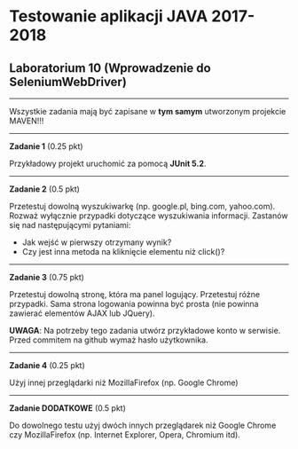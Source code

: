 # Testowanie aplikacji JAVA 2017-2018
## Laboratorium 10 (Wprowadzenie do SeleniumWebDriver)

-------------------------------------------

Wszystkie zadania mają być zapisane w **tym samym** utworzonym projekcie MAVEN!!!

-------------------------------------------

**Zadanie 1** (0.25 pkt)

Przykładowy projekt uruchomić za pomocą **JUnit 5.2**.

-------------------------------------------

**Zadanie 2** (0.5 pkt) 

Przetestuj dowolną wyszukiwarkę (np. google.pl, bing.com, yahoo.com). Rozważ wyłącznie przypadki dotyczące wyszukiwania informacji. Zastanów się nad następującymi pytaniami: 

- Jak wejść w pierwszy otrzymany wynik?
- Czy jest inna metoda na kliknięcie elementu niż click()?

--------------------------------------------

**Zadanie 3** (0.75 pkt)

Przetestuj dowolną stronę, która ma panel logujący. Przetestuj różne przypadki. Sama strona logowania powinna być prosta (nie powinna zawierać elementów AJAX lub JQuery). 

**UWAGA**: Na potrzeby tego zadania utwórz przykładowe konto w serwisie. Przed commitem na github wymaż hasło użytkownika. 

-------------------------------------------

**Zadanie 4** (0.25 pkt)

Użyj innej przeglądarki niż MozillaFirefox (np. Google Chrome)


-------------------------------------------

**Zadanie DODATKOWE** (0.5 pkt)

Do dowolnego testu użyj dwóch innych przeglądarek niż Google Chrome czy MozillaFirefox (np. Internet Explorer, Opera, Chromium itd).

